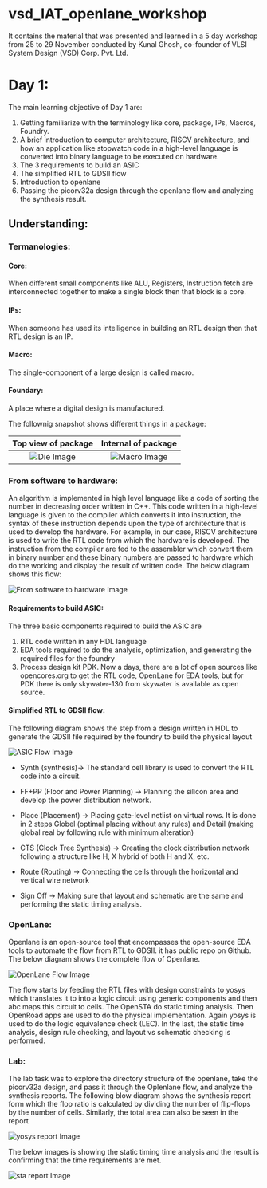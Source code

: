 # vsd_IAT_openlane_workshop

It contains the material that was presented and learned in a 5 day workshop from 25 to 29 November conducted by Kunal Ghosh, co-founder of VLSI System Design (VSD) Corp. Pvt. Ltd. 

# Day 1:

The main learning objective of Day 1 are:

1. Getting familiarize with the terminology like core, package, IPs, Macros, Foundry.
2. A brief introduction to computer architecture, RISCV architecture, and how an application like stopwatch code in a high-level language is converted into binary language to be executed on hardware.
3. The 3 requirements to build an ASIC
4. The simplified RTL to GDSII flow 
5. Introduction to openlane
6. Passing the picorv32a design through the openlane flow and analyzing the synthesis result.

## Understanding:

### Termanologies:

#### Core:
When different small components like ALU, Registers, Instruction fetch are interconnected together to make a single block then that block is a core.

#### IPs:
When someone has used its intelligence in building an RTL design then that RTL design is an IP.
#### Macro:
The single-component of a large design is called macro.

#### Foundary:
A place where a digital design is manufactured.

The follownig snapshot shows different things in a package:

Top view of package         |  Internal of package
:--------------------------:|:-------------------------:
![Die Image](./images/pads_die.png)| ![Macro Image](./images/macro.png)

### From software to hardware:

An algorithm is implemented in high level language like a code of sorting the number in decreasing order written in C++. This code written in a high-level language is given to the compiler which converts it into instruction, the syntax of these instruction depends upon the type of architecture that is used to develop the hardware. For example, in our case, RISCV architecture is used to write the RTL code from which the hardware is developed. The instruction from the compiler are fed to the assembler which convert them in binary number and these binary numbers are passed to hardware which do the working and display the result of written code. The below diagram shows this flow:

![From software to hardware Image](./images/soft_to_hard.png)

#### Requirements to build ASIC:

The three basic components required to build the ASIC are 

1. RTL code written in any HDL language 
2. EDA tools required to do the analysis, optimization, and generating the required files for the foundry
3. Process design kit PDK.
Now a days, there are a lot of open sources like opencores.org to get the RTL code, OpenLane for EDA tools, but for PDK there is only skywater-130 from skywater is available as open source. 

#### Simplified RTL to GDSII flow:

The following diagram shows the step from a design written in HDL to generate the GDSII file required by the foundry to build the physical layout

![ASIC Flow Image](./images/asic_flow.png)

* Synth (synthesis)-> The standard cell library is used to convert the RTL code into a circuit.

* FF+PP (Floor and Power Planning) -> Planning the silicon area and develop the power distribution network.
* Place (Placement) -> Placing gate-level netlist on virtual rows. It is done in 2 steps Globel (optimal placing without any rules) and Detail (making global real by following rule with minimum alteration)
* CTS (Clock Tree Synthesis) -> Creating the clock distribution network following a structure like H, X hybrid of both H and X, etc.
* Route (Routing) -> Connecting the cells through the horizontal and vertical wire network
* Sign Off -> Making sure that layout and schematic are the same and performing the static timing analysis.

### OpenLane:
Openlane is an open-source tool that encompasses the open-source EDA tools to automate the flow from RTL to GDSII. it has public repo on Github. The below diagram shows the complete flow of Openlane.

![OpenLane Flow Image](./images/openLane_flow.png)

The flow starts by feeding the RTL files with design constraints to yosys which translates it to into a logic circuit using generic components and then abc maps this circuit to cells. The OpenSTA do static timing analysis. Then OpenRoad apps are used to do the physical implementation. Again yosys is used to do the logic equivalence check (LEC). In the last, the static time analysis, design rule checking, and layout vs schematic checking is performed.

### Lab:
The lab task was to explore the directory structure of the openlane, take the picorv32a design, and pass it through the Oplenlane flow, and analyze the synthesis reports. The following blow diagram shows the synthesis report form which the flop ratio is calculated by dividing the number of flip-flops by the number of cells. Similarly, the total area can also be seen in the report

![yosys report Image](./images/yosys_report.png)

The below images is showing the static timing time analysis and the result is confirming that the time requirements are met.

![sta report Image](./images/sta_rpt.png)